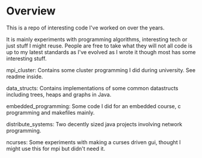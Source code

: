 Overview
========

This is a repo of interesting code I've worked on over the years.

It is mainly experiments with programming algorithms, interesting tech or just stuff I might reuse. People are free to take what they will
not all code is up to my latest standards as I've evolved as I wrote it though most has some interesting stuff.

mpi_cluster: Contains some cluster programming I did during university. See readme inside.

data_structs: Contains implementations of some common datastructs including trees, heaps and graphs in Java.

embedded_programming: Some code I did for an embedded course, c programming and makefiles mainly.

distribute_systems: Two decently sized java projects involving network programming.

ncurses: Some experiments with making a curses driven gui, thought I might use this for mpi but didn't need it.
